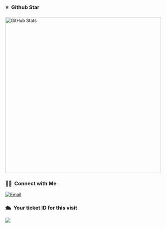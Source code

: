 <!-- ### Hi there 👋 -->
<!--
**3401797899/3401797899** is a ✨ _special_ ✨ repository because its `README.md` (this file) appears on your GitHub profile.

Here are some ideas to get you started:

- 🔭 I’m currently working on ...
- 🌱 I’m currently learning ...
- 👯 I’m looking to collaborate on ...
- 🤔 I’m looking for help with ...
- 💬 Ask me about ...
- 📫 How to reach me: ...
- 😄 Pronouns: ...
- ⚡ Fun fact: ...
-->

### ⭐️ &nbsp;Github Star

<img width="500px"  alt="GitHub Stats" src="https://github-readme-stats.vercel.app/api?username=3401797899&count_private=true&show_icons=true"/>

### 🤝🏻 &nbsp;Connect with Me
<a href="mailto:3401797899@qq.com"><img alt="Email" src="https://img.shields.io/badge/3401797899@qq.com-blue?style=flat-square&logo=gmail"></a>

### 🛳 &nbsp;Your ticket ID for this visit
<img src="https://profile-counter.glitch.me/3401797899/count.svg" />
